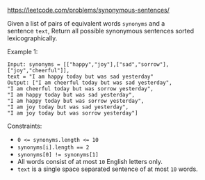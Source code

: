 https://leetcode.com/problems/synonymous-sentences/

Given a list of pairs of equivalent words `synonyms` and a sentence `text`, Return all possible synonymous sentences sorted lexicographically.

Example 1:
```
Input: synonyms = [["happy","joy"],["sad","sorrow"],["joy","cheerful"]],
text = "I am happy today but was sad yesterday"
Output: ["I am cheerful today but was sad yesterday",
​​​​​​​"I am cheerful today but was sorrow yesterday",
"I am happy today but was sad yesterday",
"I am happy today but was sorrow yesterday",
"I am joy today but was sad yesterday",
"I am joy today but was sorrow yesterday"]
```
Constraints:

-   `0 <= synonyms.length <= 10`
-   `synonyms[i].length == 2`
-   `synonyms[0] != synonyms[1]`
-   All words consist of at most `10` English letters only.
-   `text` is a single space separated sentence of at most `10` words.
